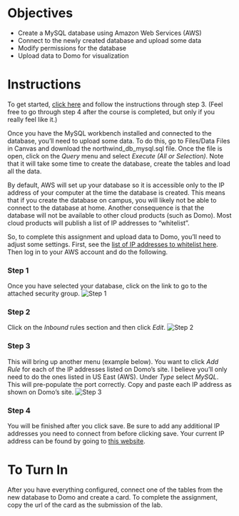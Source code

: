 Objectives
==========

-   Create a MySQL database using Amazon Web Services (AWS)
-   Connect to the newly created database and upload some data
-   Modify permissions for the database
-   Upload data to Domo for visualization

Instructions
============

To get started, [click
here](https://aws.amazon.com/getting-started/tutorials/create-mysql-db/)
and follow the instructions through step 3. (Feel free to go through
step 4 after the course is completed, but only if you really feel like
it.)

Once you have the MySQL workbench installed and connected to the
database, you’ll need to upload some data. To do this, go to Files/Data
Files in Canvas and download the northwind\_db\_mysql.sql file. Once the
file is open, click on the *Query* menu and select *Execute (All or
Selection)*. Note that it will take some time to create the database,
create the tables and load all the data.

By default, AWS will set up your database so it is accessible only to
the IP address of your computer at the time the database is created.
This means that if you create the database on campus, you will likely
not be able to connect to the database at home. Another consequence is
that the database will not be available to other cloud products (such as
Domo). Most cloud products will publish a list of IP addresses to
“whitelist”.

So, to complete this assignment and upload data to Domo, you’ll need to
adjust some settings. First, see the [list of IP addresses to whitelist
here](https://knowledge.domo.com/Connect/Connecting_to_Data_with_Connectors/General_Guide_to_Connecting_with_Connectors/Whitelisting_IP_Addresses_for_Connectors).
Then log in to your AWS account and do the following.

### Step 1

Once you have selected your database, click on the link to go to the
attached security group. ![Step
1](https://github.com/is6481/lab7/blob/master/security_step01.png)

### Step 2

Click on the *Inbound* rules section and then click *Edit*. ![Step
2](https://github.com/is6481/lab7/blob/master/security_step02.png)

### Step 3

This will bring up another menu (example below). You want to click *Add
Rule* for each of the IP addresses listed on Domo’s site. I believe
you’ll only need to do the ones listed in US East (AWS). Under *Type*
select *MySQL*. This will pre-populate the port correctly. Copy and
paste each IP address as shown on Domo’s site. ![Step
3](https://github.com/is6481/lab7/blob/master/security_step03.png)

### Step 4

You will be finished after you click save. Be sure to add any additional
IP addresses you need to connect from before clicking save. Your current
IP address can be found by going to [this
website](https://www.whatismyip.com/).

To Turn In
==========

After you have everything configured, connect one of the tables from the
new database to Domo and create a card. To complete the assignment, copy
the url of the card as the submission of the lab.
